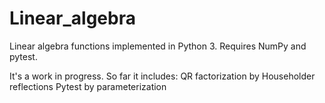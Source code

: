 # Linear_algebra
Linear algebra functions implemented in Python 3. Requires NumPy and pytest.

It's a work in progress. So far it includes:
  QR factorization by Householder reflections
  Pytest by parameterization
